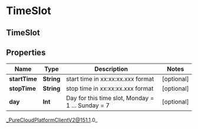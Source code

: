 # TimeSlot

## TimeSlot

## Properties

|Name | Type | Description | Notes|
|------------ | ------------- | ------------- | -------------|
| **startTime** | **String** | start time in xx:xx:xx.xxx format | [optional] |
| **stopTime** | **String** | stop time in xx:xx:xx.xxx format | [optional] |
| **day** | **Int** | Day for this time slot, Monday &#x3D; 1 ... Sunday &#x3D; 7 | [optional] |



_PureCloudPlatformClientV2@151.1.0_
